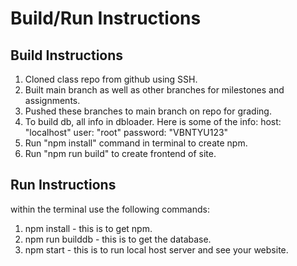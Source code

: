 # Build/Run Instructions

## Build Instructions
1. Cloned class repo from github using SSH.
2. Built main branch as well as other branches for milestones and assignments.
3. Pushed these branches to main branch on repo for grading.
4. To build db, all info in dbloader. Here is some of the info:
    host: "localhost"
    user: "root"
    password: "VBNTYU123"
5. Run "npm install" command in terminal to create npm.
6. Run "npm run build" to create frontend of site.

## Run Instructions
within the terminal use the following commands:
1. npm install - this is to get npm.
2. npm run builddb - this is to get the database.
3. npm start - this is to run local host server and see your website.
